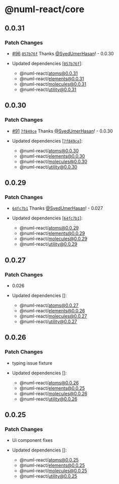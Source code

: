 # @numl-react/core

## 0.0.31

### Patch Changes

- [#96](https://github.com/numldesign/numl-react/pull/96) [`057b76f`](https://github.com/numldesign/numl-react/commit/057b76f043dd71a040ff0d583f97d90f7dcd555f) Thanks [@SyedUmerHasan](https://github.com/SyedUmerHasan)! - 0.0.30

- Updated dependencies [[`057b76f`](https://github.com/numldesign/numl-react/commit/057b76f043dd71a040ff0d583f97d90f7dcd555f)]:
  - @numl-react/atoms@0.0.31
  - @numl-react/elements@0.0.31
  - @numl-react/molecules@0.0.31
  - @numl-react/utility@0.0.31

## 0.0.30

### Patch Changes

- [#91](https://github.com/numldesign/numl-react/pull/91) [`7f849ce`](https://github.com/numldesign/numl-react/commit/7f849ceecc879ff5bc5dd39a8bb848ab296995aa) Thanks [@SyedUmerHasan](https://github.com/SyedUmerHasan)! - 0.0.30

- Updated dependencies [[`7f849ce`](https://github.com/numldesign/numl-react/commit/7f849ceecc879ff5bc5dd39a8bb848ab296995aa)]:
  - @numl-react/atoms@0.0.30
  - @numl-react/elements@0.0.30
  - @numl-react/molecules@0.0.30
  - @numl-react/utility@0.0.30

## 0.0.29

### Patch Changes

- [`64fc7b1`](https://github.com/numldesign/numl-react/commit/64fc7b1a176f04c85c152713eea689b0d5226a1e) Thanks [@SyedUmerHasan](https://github.com/SyedUmerHasan)! - 0.027

- Updated dependencies [[`64fc7b1`](https://github.com/numldesign/numl-react/commit/64fc7b1a176f04c85c152713eea689b0d5226a1e)]:
  - @numl-react/atoms@0.0.29
  - @numl-react/elements@0.0.29
  - @numl-react/molecules@0.0.29
  - @numl-react/utility@0.0.29

## 0.0.27

### Patch Changes

- 0.026

- Updated dependencies []:
  - @numl-react/atoms@0.0.27
  - @numl-react/elements@0.0.26
  - @numl-react/molecules@0.0.27
  - @numl-react/utility@0.0.27

## 0.0.26

### Patch Changes

- typing issue fixture

- Updated dependencies []:
  - @numl-react/atoms@0.0.26
  - @numl-react/elements@0.0.25
  - @numl-react/molecules@0.0.26
  - @numl-react/utility@0.0.26

## 0.0.25

### Patch Changes

- Ui component fixes

- Updated dependencies []:
  - @numl-react/atoms@0.0.25
  - @numl-react/elements@0.0.25
  - @numl-react/molecules@0.0.25
  - @numl-react/utility@0.0.25
